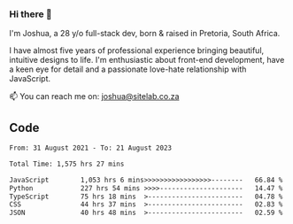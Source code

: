 ### Hi there 👋

I'm Joshua, a 28 y/o full-stack dev, born & raised in Pretoria, South Africa. 

I have almost five years of professional experience bringing beautiful, intuitive designs to life. I'm enthusiastic about front-end development, have a keen eye for detail and a passionate love-hate relationship with JavaScript.

📫 You can reach me on: joshua@sitelab.co.za

## **Code**

<!--START_SECTION:waka-->

```txt
From: 31 August 2021 - To: 21 August 2023

Total Time: 1,575 hrs 27 mins

JavaScript        1,053 hrs 6 mins>>>>>>>>>>>>>>>>>--------   66.84 %
Python            227 hrs 54 mins >>>>---------------------   14.47 %
TypeScript        75 hrs 18 mins  >------------------------   04.78 %
CSS               44 hrs 37 mins  >------------------------   02.83 %
JSON              40 hrs 48 mins  >------------------------   02.59 %
```

<!--END_SECTION:waka-->
